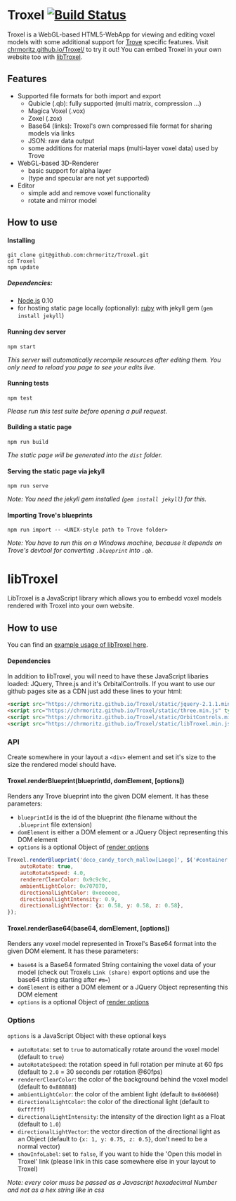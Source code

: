 Troxel [![Build Status](https://travis-ci.org/chrmoritz/Troxel.svg?branch=master)](https://travis-ci.org/chrmoritz/Troxel)
======

Troxel is a WebGL-based HTML5-WebApp for viewing and editing voxel models with some additional support for [Trove](http://www.trionworlds.com/trove/) specific features.  Visit [chrmoritz.github.io/Troxel/](http://chrmoritz.github.io/Troxel/) to try it out! You can embed Troxel in your own website too with [libTroxel](#libTroxel).

## Features ##
* Supported file formats for both import and export
  * Qubicle (.qb): fully supported (multi matrix, compression ...)
  * Magica Voxel (.vox)
  * Zoxel (.zox)
  * Base64 (links): Troxel's own compressed file format for sharing models via links
  * JSON: raw data output
  * some additions for material maps (multi-layer voxel data) used by Trove
* WebGL-based 3D-Renderer
  * basic support for alpha layer
  * (type and specular are not yet supported)
* Editor
  * simple add and remove voxel functionality
  * rotate and mirror model

## How to use
#### Installing
```
git clone git@github.com:chrmoritz/Troxel.git
cd Troxel
npm update
```
##### Dependencies:
* [Node.js](http://nodejs.org/) 0.10
* for hosting static page locally (optionally): [ruby](https://www.ruby-lang.org/) with jekyll gem (`gem install jekyll`)

#### Running dev server
```
npm start
```
*This server will automatically recompile resources after editing them. You only need to reload you page to see your edits live.*

#### Running tests
```
npm test
```
*Please run this test suite before opening a pull request.*

#### Building a static page
```
npm run build
```
*The static page will be generated into the `dist` folder.*

#### Serving the static page via jekyll
```
npm run serve
```
*Note: You need the jekyll gem installed (`gem install jekyll`) for this.*

#### Importing Trove's blueprints
```
npm run import -- <UNIX-style path to Trove folder>
```
*Note: You have to run this on a Windows machine, because it depends on Trove's devtool for converting `.blueprint` into `.qb`.*

libTroxel
======

LibTroxel is a JavaScript library which allows you to embedd voxel models rendered with Troxel into your own website.

## How to use

You can find an [example usage of libTroxel here](test/libTroxelTest.html).

#### Dependencies

In addition to libTroxel, you will need to have these JavaScript libaries loaded: JQuery, Three.js and it's OrbitalControlls. If you want to use our github pages site as a CDN just add these lines to your html:

```html
<script src="https://chrmoritz.github.io/Troxel/static/jquery-2.1.1.min.js" type="text/javascript"></script>
<script src="https://chrmoritz.github.io/Troxel/static/three.min.js" type="text/javascript"></script>
<script src="https://chrmoritz.github.io/Troxel/static/OrbitControls.min.js" type="text/javascript"></script>
<script src="https://chrmoritz.github.io/Troxel/static/libTroxel.min.js" type="text/javascript"></script>
```

### API

Create somewhere in your layout a `<div>` element and set it's size to the size the rendered model should have.

#### Troxel.renderBlueprint(blueprintId, domElement, [options])

Renders any Trove blueprint into the given DOM element. It has these parameters:
* `blueprintId` is the id of the blueprint (the filename without the `.blueprint` file extension)
* `domElement` is either a DOM element or a JQuery Object representing this DOM element
* `options` is a optional Object of [render options](#Options)

```JavaScript
Troxel.renderBlueprint('deco_candy_torch_mallow[Laoge]', $('#container'), {
    autoRotate: true,
    autoRotateSpeed: 4.0,
    rendererClearColor: 0x9c9c9c,
    ambientLightColor: 0x707070,
    directionalLightColor: 0xeeeeee,
    directionalLightIntensity: 0.9,
    directionalLightVector: {x: 0.58, y: 0.58, z: 0.58},
});
```

#### Troxel.renderBase64(base64, domElement, [options])

Renders any voxel model represented in Troxel's Base64 format into the given DOM element. It has these parameters:
* `base64` is a Base64 formated String containing the voxel data of your model (check out Troxels `Link (share)` export options and use the base64 string starting after `#m=`)
* `domElement` is either a DOM element or a JQuery Object representing this DOM element
* `options` is a optional Object of [render options](#Options)

### Options

`options` is a JavaScript Object with these optional keys
* `autoRotate`: set to `true` to automatically rotate around the voxel model (default to `true`)
* `autoRotateSpeed`: the rotation speed in full rotation per minute at 60 fps (default to `2.0` = 30 seconds per rotation @60fps)
* `rendererClearColor`: the color of the background behind the voxel model (default to `0x888888`)
* `ambientLightColor`: the color of the ambient light (default to `0x606060`)
* `directionalLightColor`: the color of the directional light (default to `0xffffff`)
* `directionalLightIntensity`: the intensity of the direction light as a Float (default to `1.0`)
* `directionalLightVector`: the vector direction of the directional light as an Object (default to `{x: 1, y: 0.75, z: 0.5}`,  don't need to be a normal vector)
* `showInfoLabel`: set to `false`, if you want to hide the 'Open this model in Troxel' link (please link in this case somewhere else in your layout to Troxel)

*Note: every color muss be passed as a Javascript hexadecimal Number and not as a hex string like in css*
